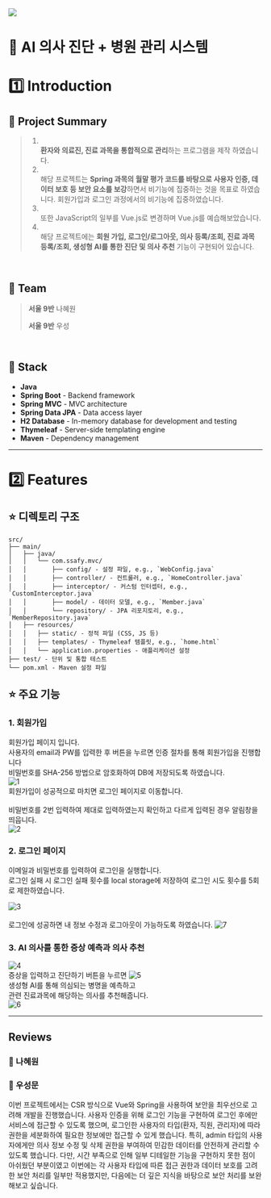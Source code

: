 <img src="https://capsule-render.vercel.app/api?type=cylinder&height=150&color=gradient&text=SPRING%20PROJECT&fontAlignY=45&desc=SSAFY%20Hospital%20Management&descAlignY=77"/>

# 🥼 AI 의사 진단 + 병원 관리 시스템

# 1️⃣ **Introduction**

## 📌 **Project Summary**

> 1. <br> **환자와 의료진, 진료 과목을 통합적으로 관리**하는 프로그램을 제작 하였습니다.
> 2. <br> 해당 프로젝트는 **Spring 과목의 월말 평가 코드를 바탕으로 사용자 인증, 데이터 보호 등 보안 요소를 보강**하면서 비기능에 집중하는 것을 목표로 하였습니다. 회원가입과 로그인 과정에서의 비기능에 집중하였습니다.
> 3. <br> 또한 JavaScript의 일부를 Vue.js로 변경하며 Vue.js를 예습해보았습니다. 
> 4. <br>  해당 프로젝트에는 **회원 가입, 로그인/로그아웃, 의사 등록/조회, 진료 과목 등록/조회, 생성형 AI를 통한 진단 및 의사 추천** 기능이 구현되어 있습니다.

<br>


## 📌 **Team**

> **서울 9반** 나혜원
>
> **서울 9반** 우성

<br>

## 📌 **Stack**
- **Java**
- **Spring Boot** - Backend framework
- **Spring MVC** - MVC architecture
- **Spring Data JPA** - Data access layer
- **H2 Database** - In-memory database for development and testing
- **Thymeleaf** - Server-side templating engine
- **Maven** - Dependency management
---

# 2️⃣ Features

## ⭐️ 디렉토리 구조

```
src/
├── main/
│   ├── java/
│   │   └── com.ssafy.mvc/
│   │       ├── config/ - 설정 파일, e.g., `WebConfig.java`
│   │       ├── controller/ - 컨트롤러, e.g., `HomeController.java`
│   │       ├── interceptor/ - 커스텀 인터셉터, e.g., `CustomInterceptor.java`
│   │       ├── model/ - 데이터 모델, e.g., `Member.java`
│   │       └── repository/ - JPA 리포지토리, e.g., `MemberRepository.java`
│   ├── resources/
│   │   ├── static/ - 정적 파일 (CSS, JS 등)
│   │   ├── templates/ - Thymeleaf 템플릿, e.g., `home.html`
│   │   └── application.properties - 애플리케이션 설정
├── test/ - 단위 및 통합 테스트
└── pom.xml - Maven 설정 파일

```

## ⭐️ 주요 기능 
### 1. 회원가입
회원가입 페이지 입니다. <br>
사용자의 email과 PW를 입력한 후 버튼을 누르면 인증 절차를 통해 회원가입을 진행합니다<br>
비밀번호를 SHA-256 방법으로 암호화하여 DB에 저장되도록 하였습니다.<br>
![1](/uploads/aa8058c591b4ec12c6fc880f50d4de51/1.png)<br>
회원가입이 성공적으로 마치면 로그인 페이지로 이동합니다.<br />
<br>
비밀번호를 2번 입력하여 제대로 입력하였는지 확인하고 다르게 입력된 경우 알림창을 띄웁니다.<br>
![2](/uploads/a95dc96ca87ed69977915fbdf40b1274/2.png)<br>


### 2. 로그인 페이지
이메일과 비밀번호를 입력하여 로그인을 실행합니다.<br/>
로그인 실패 시 로그인 실패 횟수를 local storage에 저장하여 로그인 시도 횟수를 5회로 제한하였습니다. <br>

![3](/uploads/dd4d20923ad3eac08f97f524f283ccb8/3.png) <br>
<br>
로그인에 성공하면 내 정보 수정과 로그아웃이 가능하도록 하였습니다.
![7](/uploads/b223dcc4dafe0f1c03adb2f00256242a/7.png)<br>


### 3. AI 의사를 통한 증상 예측과 의사 추천
![4](/uploads/51dda4918b91283b4aa9345d6a1b70a9/4.png)<br/>
증상을 입력하고 진단하기 버튼을 누르면
![5](/uploads/cb8c94d63b7a317dda9953cc02332501/5.png) <br>
생성형 AI를 통해 의심되는 병명을 예측하고<br>
관련 진료과목에 해당하는 의사를 추천해줍니다. <br>
![6](/uploads/9543dbdca8047e1fb1694819c36a3dc2/6.png) <br>

---

## Reviews

### 🐻 나혜원


### 🐻 우성문
이번 프로젝트에서는 CSR 방식으로 Vue와 Spring을 사용하여 보안을 최우선으로 고려해 개발을 진행했습니다.
사용자 인증을 위해 로그인 기능을 구현하여 로그인 후에만 서비스에 접근할 수 있도록 했으며, 로그인한 사용자의 타입(환자, 직원, 관리자)에 따라 권한을 세분화하여 필요한 정보에만 접근할 수 있게 했습니다.
특히, admin 타입의 사용자에게만 의사 정보 수정 및 삭제 권한을 부여하여 민감한 데이터를 안전하게 관리할 수 있도록 했습니다. 다만, 시간 부족으로 인해 일부 디테일한 기능을 구현하지 못한 점이 아쉬웠던 부분이였고 이번에는 각 사용자 타입에 따른 접근 권한과 데이터 보호를 고려한 보안 처리를 일부만 적용했지만, 다음에는 더 깊은 지식을 바탕으로 보안 처리를 보완해보고 싶습니다.
